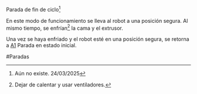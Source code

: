 Parada de fin de ciclo[^1]

En este modo de funcionamiento se lleva al robot a una posición segura. Al mismo tiempo, se enfrían[^2] la cama y el extrusor. 

Una vez se haya enfriado y el robot esté en una posición segura, se retorna a [A1](A1.md) Parada en estado inicial. 

#Paradas 

[^1]: Aún no existe. 24/03/2025

[^2]: Dejar de calentar y usar ventiladores. 
